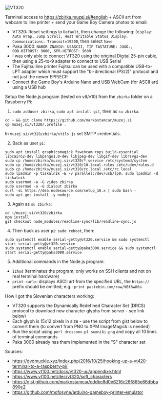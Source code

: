 ![VT320](https://raw.githubusercontent.com/markostamcar/muzej.si/master/vt320/vt320.jpg)

Terminal access to https://zbirka.muzej.si/#english + ASCII art from webcam to line printer + send your Game Boy Camera photos to email:
- VT320: Reset settings to `Default`, then change the following: `Display: Auto Wrap, Jump Scroll, Host Writable Status Display; Communications: Transmit=19200`, then select `Save`
- Paka 3000: `NABOR ZNAKOV: USASCII, TIP TASTATURE: JUGO., ODD.HITROST: 9600, SPR.HITROST: 9600`
- I was only able to connect VT320 using the original Digital 25-pin cable, then using a 25-to-9 adapter to connect to USB Serial
- The Fujitsu line printer Fujitsu can be used with a compatible USB-to-LPT adapter which must support the  "bi-directional (PS/2)" protocol and not just the newer EPP/ECP
- Connect the Game Boy's Arduino Nano and USB WebCam (for ASCII art) using a USB hub

Setup the Node.js program (tested on v8/v10) from the `zbirka` folder on a Raspberry Pi:
1. ```sudo adduser zbirka```, ```sudo apt install git```, then as ```su zbirka```:
```
cd ~ && git clone https://github.com/markostamcar/muzej.si
cp muzej.si/vt320/.profile .
```
In ```muzej.si/vt320/zbirka/utils.js``` set SMTP credentials.

2. Back as user ```pi```:

```
sudo apt install graphicsmagick fswebcam cups build-essential libcairo2-dev libpango1.0-dev libjpeg-dev libgif-dev librsvg2-dev
sudo cp /home/zbirka/muzej.si/vt320/*.service /etc/systemd/system
sudo cp /home/zbirka/muzej.si/vt320/10-local.rules /etc/udev/rules.d
sudo cp /home/zbirka/muzej.si/vt320/rc.local /etc/rc.local
sudo lpadmin -p tiskalnik -E -v parallel:/dev/usb/lp0; sudo lpadmin -d tiskalnik
sudo usermod -a -G video zbirka
sudo usermod -a -G dialout zbirka
curl -sL https://deb.nodesource.com/setup_10.x | sudo bash -
sudo apt-get install -y nodejs
```

3. Again as ```su zbirka```:
```
cd ~/muzej.si/vt320/zbirka
npm install
git checkout node_modules/readline-sync/lib/readline-sync.js
```

4. Then back as user ```pi```: ```sudo reboot```, then:
```
sudo systemctl enable serial-getty@vt320.service && sudo systemctl start serial-getty@vt320.service
sudo systemctl enable serial-getty@paka3000.service && sudo systemctl start serial-getty@paka3000.service
```

5. Additional commands in the Node.js program:
- `izhod` (terminates the program; only works on SSH clients and not on real terminal hardware)
- `print <url>`: displays ASCII art from the specified URL, the `https://` prefix should be omitted; e.g.: `print pastebin.com/raw/VBf8w80a`

How I got the Slovenian characters working:
- VT320 supports the Dynamically Redefined Character Set (DRCS) protocol to download new character glyphs from server - see link below)
- Each glyph is 15x12 pixels in size - use the script from gist below to convert them (to convert from PNG to XPM ImageMagick is needed)
- Run the script using `perl drcsconv.pl sumniki.png` and copy all 10 lines of terminal commands
- Paka 3000 already has them implemented in the "S" character set

Sources:
- https://dvdmuckle.xyz/index.php/2016/10/25/hooking-up-a-vt420-terminal-to-a-raspberry-pi/
- https://www.vt100.net/docs/vt320-uu/appendixe.html
- https://www.vt100.net/dec/vt320/soft_characters
- https://gist.github.com/markostamcar/cddbe8d0e6216c26f865e66dbba890e2
- https://github.com/mofosyne/arduino-gameboy-printer-emulator
